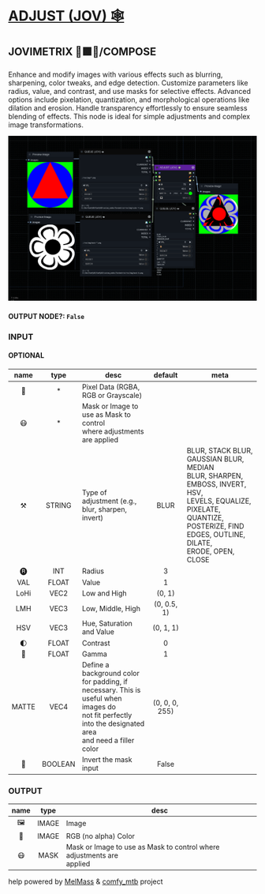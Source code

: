 # [ADJUST (JOV) 🕸️](https://github.com/Amorano/Jovimetrix-examples/blob/master/node/ADJUST/ADJUST.md)

## JOVIMETRIX 🔺🟩🔵/COMPOSE

Enhance and modify images with various effects such as blurring, sharpening, color tweaks, and edge detection. Customize parameters like radius, value, and contrast, and use masks for selective effects. Advanced options include pixelation, quantization, and morphological operations like dilation and erosion. Handle transparency effortlessly to ensure seamless blending of effects. This node is ideal for simple adjustments and complex image transformations.

![ADJUST](https://raw.githubusercontent.com/Amorano/Jovimetrix-examples/master/node/ADJUST/ADJUST.png)

#### OUTPUT NODE?: `False`

### INPUT

#### OPTIONAL

name | type | desc | default | meta
:---:|:---:|---|:---:|---
👾  |  *  | Pixel Data (RGBA, RGB or Grayscale) |  | 
😷  |  *  | Mask or Image to use as Mask to control<br>where adjustments are applied |  | 
⚒️  |  STRING  | Type of adjustment (e.g., blur, sharpen,<br>invert) | BLUR | BLUR, STACK BLUR, GAUSSIAN BLUR, MEDIAN<br>BLUR, SHARPEN, EMBOSS, INVERT, HSV,<br>LEVELS, EQUALIZE, PIXELATE, QUANTIZE,<br>POSTERIZE, FIND EDGES, OUTLINE, DILATE,<br>ERODE, OPEN, CLOSE
🅡  |  INT  | Radius | 3 | 
VAL  |  FLOAT  | Value | 1 | 
LoHi  |  VEC2  | Low and High | (0, 1) | 
LMH  |  VEC3  | Low, Middle, High | (0, 0.5, 1) | 
HSV  |  VEC3  | Hue, Saturation and Value | (0, 1, 1) | 
🌓  |  FLOAT  | Contrast | 0 | 
🔆  |  FLOAT  | Gamma | 1 | 
MATTE  |  VEC4  | Define a background color for padding, if<br>necessary. This is useful when images do<br>not fit perfectly into the designated area<br>and need a filler color | (0, 0, 0, 255) | 
🔳  |  BOOLEAN  | Invert the mask input | False | 

### OUTPUT

name | type | desc
:---:|:---:|---
🖼️  |  IMAGE  | Image 
🌈  |  IMAGE  | RGB (no alpha) Color 
😷  |  MASK  | Mask or Image to use as Mask to control where adjustments are<br>applied 

help powered by [MelMass](https://github.com/melMass) & [comfy_mtb](https://github.com/melMass/comfy_mtb) project